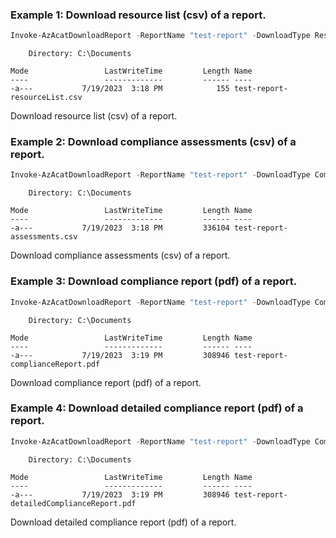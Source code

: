 ### Example 1: Download resource list (csv) of a report.
```powershell
Invoke-AzAcatDownloadReport -ReportName "test-report" -DownloadType ResourceList -Path "C:\Documents" -Name "test-report-resourceList"
```

```output
    Directory: C:\Documents

Mode                 LastWriteTime         Length Name
----                 -------------         ------ ----
-a---           7/19/2023  3:18 PM            155 test-report-resourceList.csv
```

Download resource list (csv) of a report.

### Example 2: Download compliance assessments (csv) of a report.
```powershell
Invoke-AzAcatDownloadReport -ReportName "test-report" -DownloadType ComplianceReport -Path "C:\Documents" -Name "test-report-assessments"
```

```output
    Directory: C:\Documents

Mode                 LastWriteTime         Length Name
----                 -------------         ------ ----
-a---           7/19/2023  3:18 PM         336104 test-report-assessments.csv
```

Download compliance assessments (csv) of a report.

### Example 3: Download compliance report (pdf) of a report.
```powershell
Invoke-AzAcatDownloadReport -ReportName "test-report" -DownloadType CompliancePdfReport -Path "C:\Documents" -Name "test-report-complianceReport"
```

```output
    Directory: C:\Documents

Mode                 LastWriteTime         Length Name
----                 -------------         ------ ----
-a---           7/19/2023  3:19 PM         308946 test-report-complianceReport.pdf
```

Download compliance report (pdf) of a report.

### Example 4: Download detailed compliance report (pdf) of a report.
```powershell
Invoke-AzAcatDownloadReport -ReportName "test-report" -DownloadType ComplianceDetailedPdfReport -Path "C:\Documents" -Name "test-report-detailedComplianceReport"
```

```output
    Directory: C:\Documents

Mode                 LastWriteTime         Length Name
----                 -------------         ------ ----
-a---           7/19/2023  3:19 PM         308946 test-report-detailedComplianceReport.pdf
```

Download detailed compliance report (pdf) of a report.
